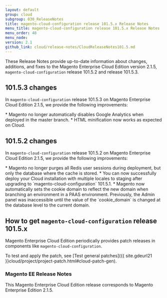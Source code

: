 ```yaml
---
layout: default
group: cloud
subgroup: 030_ReleaseNotes
title: magento-cloud-configuration release 101.5.x Release Notes
menu_title: magento-cloud-configuration release 101.5.x Release Notes
menu_order: 48
menu_node: 
version: 2.1
github_link: cloud/release-notes/CloudReleaseNotes101.5.md
---
```

 
These Release Notes provide up-to-date information about changes, additions, and fixes to the Magento Enterprise Cloud Edition version 2.1.5, `magento-cloud-configuration` release 101.5.2 and release 101.5.3.


## 101.5.3 changes
In `magento-cloud-configuration` release 101.5.3 on Magento Enterprise Cloud Edition 2.1.5, we provide the following improvements:


<!--- MAGECLOUD-870 -->* Magento no longer automatically disables Google Analytics when deployed in the master branch.

<!--- MAGECLOUD-860 -->* HTML minification now works as expected on Cloud. 

## 101.5.2 changes
In `magento-cloud-configuration` release 101.5.2 on Magento Enterprise Cloud Edition 2.1.5, we provide the following improvements:


<!--- MAGECLOUD-792 -->* Magento no longer purges all Redis user sessions during deployment, but only the database where the cache is stored.

<!--- MAGECLOUD-771 -->* You can now successfully deploy your Cloud installation with multiple locales to staging after upgrading to `magento-cloud-configuration` 101.5.1. 

<!--- MAGECLOUD-587 -->* Magento now automatically sets the cookie domain to reflect the new domain when branching an environment in a PAAS environment. Previously, the Admin panel was inaccessible until the value of the `cookie_domain` is changed at the database level to the current domain.


## How to get `magento-cloud-configuration` release 101.5.x
Magento Enterprise Cloud Edition periodically provides patch releases in components like `magento-cloud-configuration`.

To test and apply the patch, see [Test general patches]({{ site.gdeurl21 }}cloud/project/project-patch.html#cloud-patch-gen).

### Magento EE Release Notes
This Magento Enterprise Cloud Edition release corresponds to Magento Enterprise Edition 2.1.5.